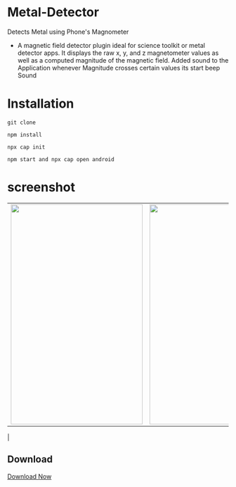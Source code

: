 # Metal-Detector
Detects Metal using Phone's Magnometer
* A magnetic field detector plugin ideal for science toolkit or metal detector apps.
It displays the raw x, y, and z magnetometer values as well as a computed magnitude of the magnetic field.
Added sound to the Application whenever Magnitude crosses certain values its start beep Sound 
# Installation
`git clone`

`npm install`

`npx cap init`

`npm start and npx cap open android`

# screenshot

|   | |
| ------------- | ------------- |
| <img src="https://user-images.githubusercontent.com/49001649/85206277-9a856880-b33e-11ea-8da8-ee57a049cc56.jpeg" width="300" height="500">  | <img src="https://user-images.githubusercontent.com/49001649/85206291-abce7500-b33e-11ea-8a5b-e8adec6ed8c3.jpeg" width="300" height="500">
 |

## Download 
[Download Now](https://drive.google.com/file/d/1P6MHw40GQnzXYoQInSx-e8jk63Q1tZzr/view?usp=sharing)
